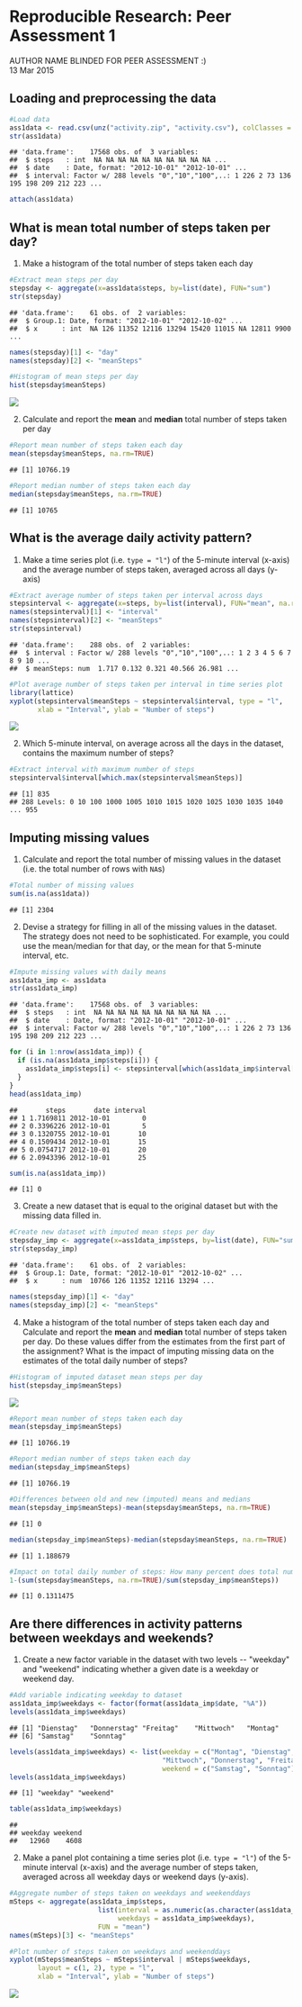 # Reproducible Research: Peer Assessment 1
AUTHOR NAME BLINDED FOR PEER ASSESSMENT :)  
13 Mar 2015  


## Loading and preprocessing the data


```r
#Load data
ass1data <- read.csv(unz("activity.zip", "activity.csv"), colClasses = c("integer", "Date", "factor"))
str(ass1data)
```

```
## 'data.frame':	17568 obs. of  3 variables:
##  $ steps   : int  NA NA NA NA NA NA NA NA NA NA ...
##  $ date    : Date, format: "2012-10-01" "2012-10-01" ...
##  $ interval: Factor w/ 288 levels "0","10","100",..: 1 226 2 73 136 195 198 209 212 223 ...
```

```r
attach(ass1data)
```

## What is mean total number of steps taken per day?

1. Make a histogram of the total number of steps taken each day


```r
#Extract mean steps per day
stepsday <- aggregate(x=ass1data$steps, by=list(date), FUN="sum")
str(stepsday)
```

```
## 'data.frame':	61 obs. of  2 variables:
##  $ Group.1: Date, format: "2012-10-01" "2012-10-02" ...
##  $ x      : int  NA 126 11352 12116 13294 15420 11015 NA 12811 9900 ...
```

```r
names(stepsday)[1] <- "day"
names(stepsday)[2] <- "meanSteps"

#Histogram of mean steps per day
hist(stepsday$meanSteps)
```

![](PA1_template_files/figure-html/histogram_with_missings-1.png) 

2. Calculate and report the **mean** and **median** total number of steps taken per day


```r
#Report mean number of steps taken each day
mean(stepsday$meanSteps, na.rm=TRUE)
```

```
## [1] 10766.19
```

```r
#Report median number of steps taken each day
median(stepsday$meanSteps, na.rm=TRUE)
```

```
## [1] 10765
```

## What is the average daily activity pattern?

1. Make a time series plot (i.e. `type = "l"`) of the 5-minute interval (x-axis) and the average number of steps taken, averaged across all days (y-axis)



```r
#Extract average number of steps taken per interval across days
stepsinterval <- aggregate(x=steps, by=list(interval), FUN="mean", na.rm=TRUE)
names(stepsinterval)[1] <- "interval"
names(stepsinterval)[2] <- "meanSteps"
str(stepsinterval)
```

```
## 'data.frame':	288 obs. of  2 variables:
##  $ interval : Factor w/ 288 levels "0","10","100",..: 1 2 3 4 5 6 7 8 9 10 ...
##  $ meanSteps: num  1.717 0.132 0.321 40.566 26.981 ...
```

```r
#Plot average number of steps taken per interval in time series plot
library(lattice)
xyplot(stepsinterval$meanSteps ~ stepsinterval$interval, type = "l", 
       xlab = "Interval", ylab = "Number of steps")
```

![](PA1_template_files/figure-html/steps_per_interval-1.png) 

2. Which 5-minute interval, on average across all the days in the dataset, contains the maximum number of steps?


```r
#Extract interval with maximum number of steps
stepsinterval$interval[which.max(stepsinterval$meanSteps)]
```

```
## [1] 835
## 288 Levels: 0 10 100 1000 1005 1010 1015 1020 1025 1030 1035 1040 ... 955
```

## Imputing missing values


1. Calculate and report the total number of missing values in the dataset (i.e. the total number of rows with `NA`s)


```r
#Total number of missing values
sum(is.na(ass1data))
```

```
## [1] 2304
```

2. Devise a strategy for filling in all of the missing values in the dataset. The strategy does not need to be sophisticated. For example, you could use the mean/median for that day, or the mean for that 5-minute interval, etc.


```r
#Impute missing values with daily means
ass1data_imp <- ass1data
str(ass1data_imp)
```

```
## 'data.frame':	17568 obs. of  3 variables:
##  $ steps   : int  NA NA NA NA NA NA NA NA NA NA ...
##  $ date    : Date, format: "2012-10-01" "2012-10-01" ...
##  $ interval: Factor w/ 288 levels "0","10","100",..: 1 226 2 73 136 195 198 209 212 223 ...
```

```r
for (i in 1:nrow(ass1data_imp)) {
  if (is.na(ass1data_imp$steps[i])) {
    ass1data_imp$steps[i] <- stepsinterval[which(ass1data_imp$interval[i] == stepsinterval$interval), ]$meanSteps
  }
}
head(ass1data_imp)
```

```
##       steps       date interval
## 1 1.7169811 2012-10-01        0
## 2 0.3396226 2012-10-01        5
## 3 0.1320755 2012-10-01       10
## 4 0.1509434 2012-10-01       15
## 5 0.0754717 2012-10-01       20
## 6 2.0943396 2012-10-01       25
```

```r
sum(is.na(ass1data_imp))
```

```
## [1] 0
```

3. Create a new dataset that is equal to the original dataset but with the missing data filled in.


```r
#Create new dataset with imputed mean steps per day
stepsday_imp <- aggregate(x=ass1data_imp$steps, by=list(date), FUN="sum")
str(stepsday_imp)
```

```
## 'data.frame':	61 obs. of  2 variables:
##  $ Group.1: Date, format: "2012-10-01" "2012-10-02" ...
##  $ x      : num  10766 126 11352 12116 13294 ...
```

```r
names(stepsday_imp)[1] <- "day"
names(stepsday_imp)[2] <- "meanSteps"
```

4. Make a histogram of the total number of steps taken each day and Calculate and report the **mean** and **median** total number of steps taken per day. Do these values differ from the estimates from the first part of the assignment? What is the impact of imputing missing data on the estimates of the total daily number of steps?


```r
#Histogram of imputed dataset mean steps per day
hist(stepsday_imp$meanSteps)
```

![](PA1_template_files/figure-html/histogram_imputed_data-1.png) 

```r
#Report mean number of steps taken each day
mean(stepsday_imp$meanSteps)
```

```
## [1] 10766.19
```

```r
#Report median number of steps taken each day
median(stepsday_imp$meanSteps)
```

```
## [1] 10766.19
```

```r
#Differences between old and new (imputed) means and medians
mean(stepsday_imp$meanSteps)-mean(stepsday$meanSteps, na.rm=TRUE)
```

```
## [1] 0
```

```r
median(stepsday_imp$meanSteps)-median(stepsday$meanSteps, na.rm=TRUE)
```

```
## [1] 1.188679
```

```r
#Impact on total daily number of steps: How many percent does total number increase?
1-(sum(stepsday$meanSteps, na.rm=TRUE)/sum(stepsday_imp$meanSteps))
```

```
## [1] 0.1311475
```

## Are there differences in activity patterns between weekdays and weekends?

1. Create a new factor variable in the dataset with two levels -- "weekday" and "weekend" indicating whether a given date is a weekday or weekend day.


```r
#Add variable indicating weekday to dataset
ass1data_imp$weekdays <- factor(format(ass1data_imp$date, "%A"))
levels(ass1data_imp$weekdays)
```

```
## [1] "Dienstag"   "Donnerstag" "Freitag"    "Mittwoch"   "Montag"    
## [6] "Samstag"    "Sonntag"
```

```r
levels(ass1data_imp$weekdays) <- list(weekday = c("Montag", "Dienstag",
                                      "Mittwoch", "Donnerstag", "Freitag"),
                                      weekend = c("Samstag", "Sonntag"))
levels(ass1data_imp$weekdays)
```

```
## [1] "weekday" "weekend"
```

```r
table(ass1data_imp$weekdays)
```

```
## 
## weekday weekend 
##   12960    4608
```

2. Make a panel plot containing a time series plot (i.e. `type = "l"`) of the 5-minute interval (x-axis) and the average number of steps taken, averaged across all weekday days or weekend days (y-axis).


```r
#Aggregate number of steps taken on weekdays and weekenddays
mSteps <- aggregate(ass1data_imp$steps, 
                      list(interval = as.numeric(as.character(ass1data_imp$interval)), 
                           weekdays = ass1data_imp$weekdays),
                      FUN = "mean")
names(mSteps)[3] <- "meanSteps"

#Plot number of steps taken on weekdays and weekenddays
xyplot(mSteps$meanSteps ~ mSteps$interval | mSteps$weekdays, 
       layout = c(1, 2), type = "l", 
       xlab = "Interval", ylab = "Number of steps")
```

![](PA1_template_files/figure-html/steps_weekday_weekend-1.png) 
